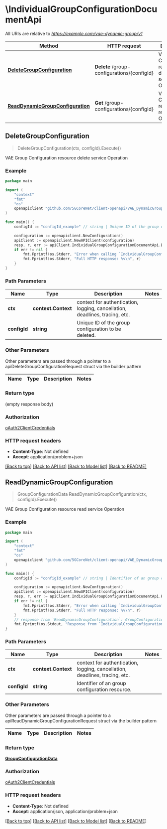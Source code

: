 # \IndividualGroupConfigurationDocumentApi

All URIs are relative to *https://example.com/vae-dynamic-group/v1*

Method | HTTP request | Description
------------- | ------------- | -------------
[**DeleteGroupConfiguration**](IndividualGroupConfigurationDocumentApi.md#DeleteGroupConfiguration) | **Delete** /group-configurations/{configId} | VAE Group Configuration resource delete service Operation
[**ReadDynamicGroupConfiguration**](IndividualGroupConfigurationDocumentApi.md#ReadDynamicGroupConfiguration) | **Get** /group-configurations/{configId} | VAE Group Configuration resource read service Operation



## DeleteGroupConfiguration

> DeleteGroupConfiguration(ctx, configId).Execute()

VAE Group Configuration resource delete service Operation

### Example

```go
package main

import (
    "context"
    "fmt"
    "os"
    openapiclient "github.com/5GCoreNet/client-openapi/VAE_DynamicGroup"
)

func main() {
    configId := "configId_example" // string | Unique ID of the group configuration to be deleted.

    configuration := openapiclient.NewConfiguration()
    apiClient := openapiclient.NewAPIClient(configuration)
    resp, r, err := apiClient.IndividualGroupConfigurationDocumentApi.DeleteGroupConfiguration(context.Background(), configId).Execute()
    if err != nil {
        fmt.Fprintf(os.Stderr, "Error when calling `IndividualGroupConfigurationDocumentApi.DeleteGroupConfiguration``: %v\n", err)
        fmt.Fprintf(os.Stderr, "Full HTTP response: %v\n", r)
    }
}
```

### Path Parameters


Name | Type | Description  | Notes
------------- | ------------- | ------------- | -------------
**ctx** | **context.Context** | context for authentication, logging, cancellation, deadlines, tracing, etc.
**configId** | **string** | Unique ID of the group configuration to be deleted. | 

### Other Parameters

Other parameters are passed through a pointer to a apiDeleteGroupConfigurationRequest struct via the builder pattern


Name | Type | Description  | Notes
------------- | ------------- | ------------- | -------------


### Return type

 (empty response body)

### Authorization

[oAuth2ClientCredentials](../README.md#oAuth2ClientCredentials)

### HTTP request headers

- **Content-Type**: Not defined
- **Accept**: application/problem+json

[[Back to top]](#) [[Back to API list]](../README.md#documentation-for-api-endpoints)
[[Back to Model list]](../README.md#documentation-for-models)
[[Back to README]](../README.md)


## ReadDynamicGroupConfiguration

> GroupConfigurationData ReadDynamicGroupConfiguration(ctx, configId).Execute()

VAE Group Configuration resource read service Operation

### Example

```go
package main

import (
    "context"
    "fmt"
    "os"
    openapiclient "github.com/5GCoreNet/client-openapi/VAE_DynamicGroup"
)

func main() {
    configId := "configId_example" // string | Identifier of an group configuration resource.

    configuration := openapiclient.NewConfiguration()
    apiClient := openapiclient.NewAPIClient(configuration)
    resp, r, err := apiClient.IndividualGroupConfigurationDocumentApi.ReadDynamicGroupConfiguration(context.Background(), configId).Execute()
    if err != nil {
        fmt.Fprintf(os.Stderr, "Error when calling `IndividualGroupConfigurationDocumentApi.ReadDynamicGroupConfiguration``: %v\n", err)
        fmt.Fprintf(os.Stderr, "Full HTTP response: %v\n", r)
    }
    // response from `ReadDynamicGroupConfiguration`: GroupConfigurationData
    fmt.Fprintf(os.Stdout, "Response from `IndividualGroupConfigurationDocumentApi.ReadDynamicGroupConfiguration`: %v\n", resp)
}
```

### Path Parameters


Name | Type | Description  | Notes
------------- | ------------- | ------------- | -------------
**ctx** | **context.Context** | context for authentication, logging, cancellation, deadlines, tracing, etc.
**configId** | **string** | Identifier of an group configuration resource. | 

### Other Parameters

Other parameters are passed through a pointer to a apiReadDynamicGroupConfigurationRequest struct via the builder pattern


Name | Type | Description  | Notes
------------- | ------------- | ------------- | -------------


### Return type

[**GroupConfigurationData**](GroupConfigurationData.md)

### Authorization

[oAuth2ClientCredentials](../README.md#oAuth2ClientCredentials)

### HTTP request headers

- **Content-Type**: Not defined
- **Accept**: application/json, application/problem+json

[[Back to top]](#) [[Back to API list]](../README.md#documentation-for-api-endpoints)
[[Back to Model list]](../README.md#documentation-for-models)
[[Back to README]](../README.md)

